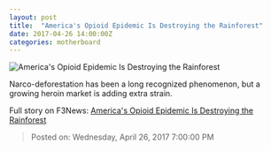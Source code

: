 ```yaml
---
layout: post
title:  "America's Opioid Epidemic Is Destroying the Rainforest"
date: 2017-04-26 14:00:00Z
categories: motherboard
---
```


![America's Opioid Epidemic Is Destroying the Rainforest](https://video-images.vice.com/articles/58f622bf07560d0ce91dc97c/lede/1492530358184-Vice_Opioids_Final.jpeg?crop=1xw:0.9845390898483081xh;center,center&resize=1200:*)

Narco-deforestation has been a long recognized phenomenon, but a growing heroin market is adding extra strain.


Full story on F3News: [America's Opioid Epidemic Is Destroying the Rainforest](http://www.f3nws.com/n/BrAJhB)

> Posted on: Wednesday, April 26, 2017 7:00:00 PM
